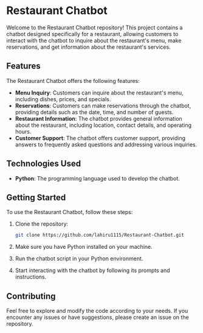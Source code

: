 # Restaurant Chatbot

Welcome to the Restaurant Chatbot repository! This project contains a chatbot designed specifically for a restaurant, allowing customers to interact with the chatbot to inquire about the restaurant's menu, make reservations, and get information about the restaurant's services.

## Features

The Restaurant Chatbot offers the following features:

- **Menu Inquiry**: Customers can inquire about the restaurant's menu, including dishes, prices, and specials.
- **Reservations**: Customers can make reservations through the chatbot, providing details such as the date, time, and number of guests.
- **Restaurant Information**: The chatbot provides general information about the restaurant, including location, contact details, and operating hours.
- **Customer Support**: The chatbot offers customer support, providing answers to frequently asked questions and addressing various inquiries.

## Technologies Used

- **Python**: The programming language used to develop the chatbot.

## Getting Started

To use the Restaurant Chatbot, follow these steps:

1. Clone the repository:

   ```bash
   git clone https://github.com/lahiru1115/Restaurant-Chatbot.git
   ```

2. Make sure you have Python installed on your machine.

3. Run the chatbot script in your Python environment.

4. Start interacting with the chatbot by following its prompts and instructions.

## Contributing

Feel free to explore and modify the code according to your needs. If you encounter any issues or have suggestions, please create an issue on the repository.
